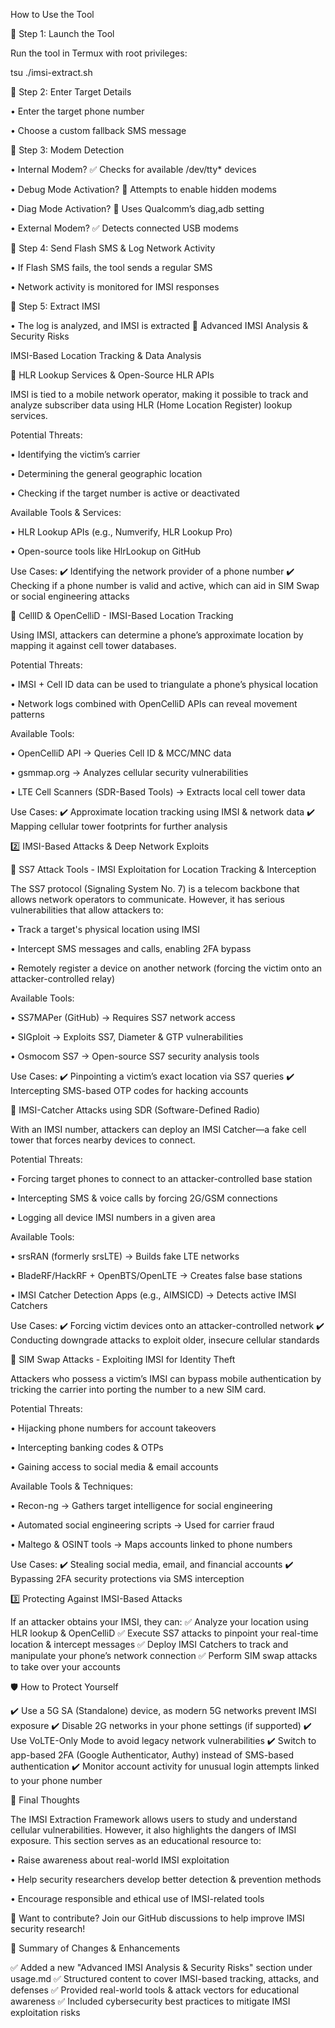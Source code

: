 How to Use the Tool

🔹 Step 1: Launch the Tool

Run the tool in Termux with root privileges:

tsu ./imsi-extract.sh 

🔹 Step 2: Enter Target Details

• Enter the target phone number

• Choose a custom fallback SMS message

🔹 Step 3: Modem Detection

• Internal Modem? ✅ Checks for available /dev/tty* devices

• Debug Mode Activation? 🔄 Attempts to enable hidden modems

• Diag Mode Activation? 🔄 Uses Qualcomm’s diag,adb setting

• External Modem? ✅ Detects connected USB modems

🔹 Step 4: Send Flash SMS & Log Network Activity

• If Flash SMS fails, the tool sends a regular SMS

• Network activity is monitored for IMSI responses

🔹 Step 5: Extract IMSI

• The log is analyzed, and IMSI is extracted
🔹 Advanced IMSI Analysis & Security Risks


IMSI-Based Location Tracking & Data Analysis

📌 HLR Lookup Services & Open-Source HLR APIs

IMSI is tied to a mobile network operator, making it possible to track and analyze subscriber data using HLR (Home Location Register) lookup services.

Potential Threats:

• Identifying the victim’s carrier

• Determining the general geographic location

• Checking if the target number is active or deactivated

Available Tools & Services:

• HLR Lookup APIs (e.g., Numverify, HLR Lookup Pro)

• Open-source tools like HlrLookup on GitHub

Use Cases:
✔️ Identifying the network provider of a phone number
✔️ Checking if a phone number is valid and active, which can aid in SIM Swap or social engineering attacks

📌 CellID & OpenCelliD - IMSI-Based Location Tracking

Using IMSI, attackers can determine a phone’s approximate location by mapping it against cell tower databases.

Potential Threats:

• IMSI + Cell ID data can be used to triangulate a phone’s physical location

• Network logs combined with OpenCelliD APIs can reveal movement patterns

Available Tools:

• OpenCelliD API → Queries Cell ID & MCC/MNC data

• gsmmap.org → Analyzes cellular security vulnerabilities

• LTE Cell Scanners (SDR-Based Tools) → Extracts local cell tower data

Use Cases:
✔️ Approximate location tracking using IMSI & network data
✔️ Mapping cellular tower footprints for further analysis

2️⃣ IMSI-Based Attacks & Deep Network Exploits

📌 SS7 Attack Tools - IMSI Exploitation for Location Tracking & Interception

The SS7 protocol (Signaling System No. 7) is a telecom backbone that allows network operators to communicate. However, it has serious vulnerabilities that allow attackers to:

• Track a target's physical location using IMSI

• Intercept SMS messages and calls, enabling 2FA bypass

• Remotely register a device on another network (forcing the victim onto an attacker-controlled relay)

Available Tools:

• SS7MAPer (GitHub) → Requires SS7 network access

• SIGploit → Exploits SS7, Diameter & GTP vulnerabilities

• Osmocom SS7 → Open-source SS7 security analysis tools

Use Cases:
✔️ Pinpointing a victim’s exact location via SS7 queries
✔️ Intercepting SMS-based OTP codes for hacking accounts

📌 IMSI-Catcher Attacks using SDR (Software-Defined Radio)

With an IMSI number, attackers can deploy an IMSI Catcher—a fake cell tower that forces nearby devices to connect.

Potential Threats:

• Forcing target phones to connect to an attacker-controlled base station

• Intercepting SMS & voice calls by forcing 2G/GSM connections

• Logging all device IMSI numbers in a given area

Available Tools:

• srsRAN (formerly srsLTE) → Builds fake LTE networks

• BladeRF/HackRF + OpenBTS/OpenLTE → Creates false base stations

• IMSI Catcher Detection Apps (e.g., AIMSICD) → Detects active IMSI Catchers

Use Cases:
✔️ Forcing victim devices onto an attacker-controlled network
✔️ Conducting downgrade attacks to exploit older, insecure cellular standards

📌 SIM Swap Attacks - Exploiting IMSI for Identity Theft

Attackers who possess a victim’s IMSI can bypass mobile authentication by tricking the carrier into porting the number to a new SIM card.

Potential Threats:

• Hijacking phone numbers for account takeovers

• Intercepting banking codes & OTPs

• Gaining access to social media & email accounts

Available Tools & Techniques:

• Recon-ng → Gathers target intelligence for social engineering

• Automated social engineering scripts → Used for carrier fraud

• Maltego & OSINT tools → Maps accounts linked to phone numbers

Use Cases:
✔️ Stealing social media, email, and financial accounts
✔️ Bypassing 2FA security protections via SMS interception

3️⃣ Protecting Against IMSI-Based Attacks

If an attacker obtains your IMSI, they can:
✅ Analyze your location using HLR lookup & OpenCelliD
✅ Execute SS7 attacks to pinpoint your real-time location & intercept messages
✅ Deploy IMSI Catchers to track and manipulate your phone’s network connection
✅ Perform SIM swap attacks to take over your accounts

🛡️ How to Protect Yourself

✔️ Use a 5G SA (Standalone) device, as modern 5G networks prevent IMSI exposure
✔️ Disable 2G networks in your phone settings (if supported)
✔️ Use VoLTE-Only Mode to avoid legacy network vulnerabilities
✔️ Switch to app-based 2FA (Google Authenticator, Authy) instead of SMS-based authentication
✔️ Monitor account activity for unusual login attempts linked to your phone number

📌 Final Thoughts

The IMSI Extraction Framework allows users to study and understand cellular vulnerabilities. However, it also highlights the dangers of IMSI exposure. This section serves as an educational resource to:

• Raise awareness about real-world IMSI exploitation

• Help security researchers develop better detection & prevention methods

• Encourage responsible and ethical use of IMSI-related tools

🚀 Want to contribute? Join our GitHub discussions to help improve IMSI security research!

📄 Summary of Changes & Enhancements

✅ Added a new "Advanced IMSI Analysis & Security Risks" section under usage.md
✅ Structured content to cover IMSI-based tracking, attacks, and defenses
✅ Provided real-world tools & attack vectors for educational awareness
✅ Included cybersecurity best practices to mitigate IMSI exploitation risks
